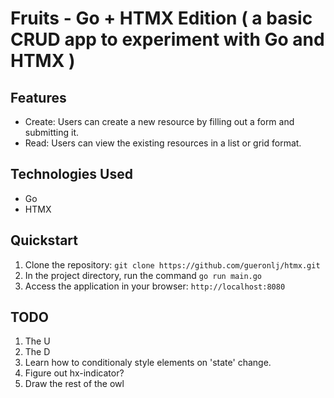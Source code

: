 # Fruits - Go + HTMX Edition ( a basic CRUD app to experiment with Go and HTMX ) 

## Features 
- Create: Users can create a new resource by filling out a form and submitting it. 
- Read: Users can view the existing resources in a list or grid format. 

## Technologies Used 
- Go
- HTMX

 ## Quickstart
 1. Clone the repository: `git clone https://github.com/gueronlj/htmx.git` 
 2. In the project directory, run the command `go run main.go`
 3. Access the application in your browser: `http://localhost:8080` 
 
 ## TODO
 1. The U 
 2. The D
 3. Learn how to conditionaly style elements on 'state' change. 
 4. Figure out hx-indicator? 
 5. Draw the rest of the owl
 